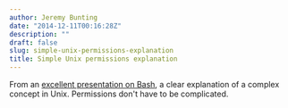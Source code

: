 ```yaml
---
author: Jeremy Bunting
date: "2014-12-11T00:16:28Z"
description: ""
draft: false
slug: simple-unix-permissions-explanation
title: Simple Unix permissions explanation
---
```


<script async class="speakerdeck-embed" data-slide="28" data-id="fe9234e01f1701316ff22ea9de11c3df" data-ratio="1.33333333333333" src="//speakerdeck.com/assets/embed.js"></script>

From an [excellent presentation on Bash](https://speakerdeck.com/62gerente/bash-introduction?slide=28), a clear explanation of a complex concept in Unix. Permissions don't have to be complicated.

